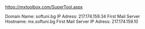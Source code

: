 https://mxtoolbox.com/SuperTool.aspx

Domain Name: softuni.bg
IP Adress: 217.174.159.34
First Mail Server Hostname: mx.softuni.bg
First Mail Server IP Adress: 217.174.159.10


